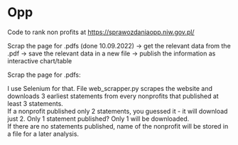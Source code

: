 # Opp
Code to rank non profits at https://sprawozdaniaopp.niw.gov.pl/

Scrap the page for .pdfs (done 10.09.2022) -> get the relevant data from the .pdf -> save the relevant data in a new file -> publish the information as interactive chart/table

Scrap the page for .pdfs:

I use Selenium for that. File web_scrapper.py scrapes the website and downloads 3 earliest statements from every nonprofits that published at least 3 statements.     
If a nonprofit published only 2 statements, you guessed it - it will download just 2. Only 1 statement published? Only 1 will be downloaded.       
If there are no statements published, name of the nonprofit will be stored in a file for a later analysis.
